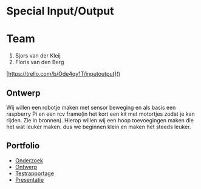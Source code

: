 # Special Input/Output
# Team
1. Sjors van der Kleij
2. Floris van den Berg

[https://trello.com/b/Ode4qy1T/inputoutput]()

## Ontwerp
Wij willen een robotje maken met sensor beweging en als basis een raspberry Pi en een rcv frame(in het kort een kit met motortjes zodat je kan rijden. Zie in bronnen). Hierop willen wij een hoop toevoegingen maken die het wat leuker maken. dus we beginnen klein en maken het steeds leuker.

## Portfolio

* [Onderzoek](https://docs.google.com/document/d/15LRhTb2txNeD0nnt9q7WvhqF7nYxqihBdETNdQ-m4XQ/edit?usp=sharing)
* [Ontwerp](https://docs.google.com/document/d/12vrdoyGtdztuKdKxEcKVd2XZC5MlI6FQhy-5VdLFM9c/edit?usp=sharing)
* [Testrapportage]()
* [Presentatie](https://docs.google.com/presentation/d/11R4Yq9v15HQ5C1899qneAZ7mUTW75kVtx6d32LsD2EA/edit?usp=sharing)
